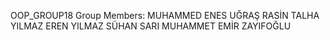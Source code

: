 OOP_GROUP18
Group Members:
MUHAMMED ENES UĞRAŞ 
RASİN TALHA YILMAZ
EREN YILMAZ
SÜHAN SARI
MUHAMMET EMİR ZAYIFOĞLU
